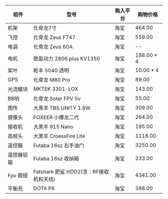 | 组件    | 型号     | 购入平台 | 购物价格 |
| -------- | ------- | ------- | ------- |
|机架|化骨龙7寸|淘宝|464.00|
|飞控|化骨龙 Zeus F747|淘宝|559.00|
|电调|化骨龙 Zeus 60A|淘宝|--|
|电机|致盈动力 2806 plus KV1350|淘宝|188.00 * 4|
|桨叶|乾丰 5040 透明|淘宝|10.00 * 4|
|GPS|化骨龙 M80 Pro|淘宝|89.00|
|光流模块|MKTEK 3301-LOX|淘宝|143.00|
|BB响|化骨龙 Soter FPV 5v|淘宝|55.00|
|图传|大黑羊 TBS UNITY 1.8W|淘宝|309.00|
|摄像头|FOXEER 小爆龙二代|淘宝|264.00|
|接收机|大黑羊 915 Nano|淘宝|195.00|
|高频头|大黑羊 CroessFire Lite|淘宝|1118.00|
|遥控器|Futaba 16sz 右手油门|淘宝|3250.00|
|遥控器铝箱|Futaba 16sz 收纳箱|淘宝|233.00|
|Fpv 眼镜|Fatshark 肥鲨 HDO2(含：RF接收机和天线) |淘宝|4341.00|
|平衡充|DOTA P6|淘宝|388.00|
